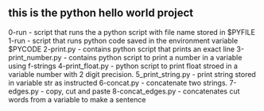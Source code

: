 ## this is the python hello world project  

0-run - script that runs the a python script with file name stored in $PYFILE 
1-run - script that runs python code saved in the environment variable $PYCODE
2-print.py - contains python script that prints an exact line
3-print_number.py - contains python script to print a number in a variable using f-strings
4-print_float.py - python script to print float stroed in a variable number with 2 digit precision.
5_print_string.py - print string stored in variable str as instructed 
6-concat.py - concatenate two strings.
7-edges.py - copy, cut and paste
8-concat_edges.py - concatenates cut words from a variable to make a sentence